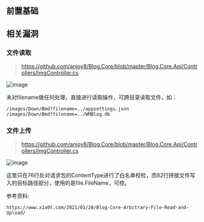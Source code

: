 前置基础
---

相关漏洞
---

### 文件读取
> https://github.com/anjoy8/Blog.Core/blob/master/Blog.Core.Api/Controllers/ImgController.cs

![image](https://user-images.githubusercontent.com/55024146/160284685-8ad48d54-d644-4e71-b892-e240d7f3b03e.png)

未对filename做任何处理，直接进行读取操作，可跨目录读取文件，如：
```
/images/Down/Bmd?filename=../appsettings.json
/images/Down/Bmd?filename=../WMBlog.db
```
### 文件上传
> https://github.com/anjoy8/Blog.Core/blob/master/Blog.Core.Api/Controllers/ImgController.cs

![image](https://user-images.githubusercontent.com/55024146/160284805-ebf42bcd-fc23-4a80-bed5-12d617d8690d.png)

这里只在76行处对请求包的ContentType进行了白名单校检，而82行拼接文件写入的目标路径部分，使用的是file.FileName，可控。


参考资料:
```
https://www.x1a0t.com/2021/01/20/Blog-Core-Arbitrary-File-Read-and-Upload/
```
